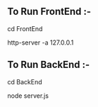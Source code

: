 ## **To Run FrontEnd :-**




cd FrontEnd



http-server -a 127.0.0.1


## **To Run BackEnd :-**



cd BackEnd



node server.js
